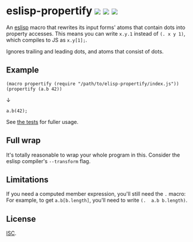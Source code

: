 # eslisp-propertify [![](https://img.shields.io/npm/v/eslisp-propertify.svg?style=flat-square)][1] [![](https://img.shields.io/travis/anko/eslisp-propertify.svg?style=flat-square)][2] [![](https://img.shields.io/badge/eslisp_chat-gitter_%E2%86%92-blue.svg?style=flat-square)][3]

An [eslisp][4] macro that rewrites its input forms' atoms that contain dots
into property accesses.  This means you can write `x.y.1` instead of `(. x y
1)`, which compiles to JS as `x.y[1];`.

Ignores trailing and leading dots, and atoms that consist of dots.

## Example

    (macro propertify (require "/path/to/elisp-propertify/index.js"))
    (propertify (a.b 42))

↓

    a.b(42);

See [the tests][5] for fuller usage.

## Full wrap

It's totally reasonable to wrap your whole program in this.  Consider the
eslisp compiler's `--transform` flag.

## Limitations

If you need a computed member expression, you'll still need the `.` macro: For
example, to get `a.b[b.length]`, you'll need to write `(.  a.b b.length)`.

## License

[ISC][6].

[1]: https://www.npmjs.com/package/eslisp-propertify
[2]: https://travis-ci.org/anko/eslisp-propertify
[3]: https://gitter.im/anko/eslisp
[4]: https://www.npmjs.com/package/eslisp
[5]: test.esl
[6]: http://opensource.org/licenses/ISC
